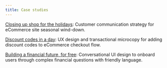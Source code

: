 ```yaml
---
title: Case studies
---
```


<link rel="stylesheet" href="/../style.css">

[Closing up shop for the holidays](daye-closing-shop.md): Customer communication strategy for eCommerce site seasonal wind-down.

[Discount codes in a day](discount-codes.md): UX design and transactional microcopy for adding discount codes to eCommerce checkout flow.

[Building a financial future, for free](multiply-conversational-design.md): Conversational UI design to onboard users through complex financial questions with friendly language.